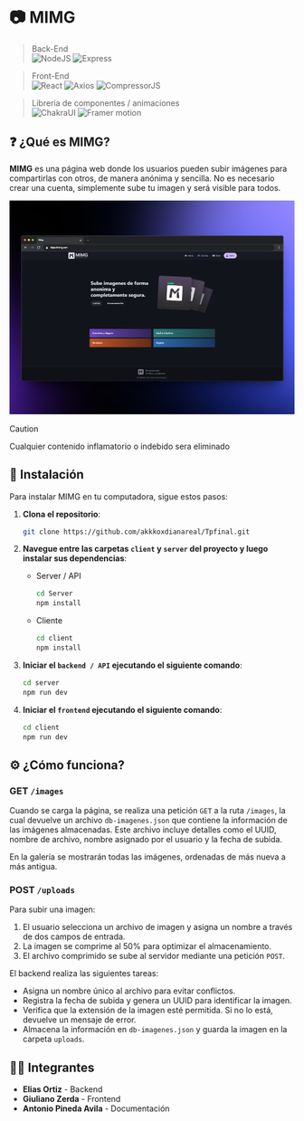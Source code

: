 # :camera: MIMG  	

>Back-End    
![NodeJS](https://img.shields.io/badge/NodeJs-20.17-green?&logo=javascript&logoColor=white&labelColor=black&style=for-the-badge&link=https%3A%2F%2Fnodejs.org%2Fen%2F)
![Express](https://img.shields.io/badge/Express-4.21.0-blue?style=for-the-badge&logo=express&logoColor=white&logoSize=auto&labelColor=black&link=https%3A%2F%2Fwww.npmjs.com%2Fpackage%2Fexpress)


>Front-End    
![React](https://img.shields.io/badge/React-18.3.1-blue?style=for-the-badge&logo=react&logoColor=white&logoSize=auto&labelColor=black&link=https%3A%2F%2Freact.dev)
![Axios](https://img.shields.io/badge/Axios-1.7.7-red?style=for-the-badge&logo=axios&logoColor=white&labelColor=black&ink=https%3A%2F%2Fwww.npmjs.com%2Fpackage%2Faxios)
![CompressorJS](https://img.shields.io/badge/CompressorJS-1.2.1-orange?style=for-the-badge&logoColor=white&logoSize=auto&labelColor=black&link=https%3A%2F%2Fwww.npmjs.com%2Fpackage%2Fcompressorjs)

>Libreria de componentes / animaciones    
![ChakraUI](https://img.shields.io/badge/ChakraUI-2.10.1-blue?style=for-the-badge&logo=chakraui&logoColor=white&logoSize=auto&labelColor=black&link=https%3A%2F%2Fv2.chakra-ui.com%2F)
![Framer motion](https://img.shields.io/badge/FramerMotion-11.11.1-magenta?style=for-the-badge&logo=framermotion&logoColor=white&logoSize=auto&labelColor=black&link=https%3A%2F%2Fwww.npmjs.com%2Fpackage%2Fframer-motion)



## :question: ¿Qué es MIMG? 
**MIMG** es una página web donde los usuarios pueden subir imágenes para compartirlas con otros, de manera anónima y sencilla. No es necesario crear una cuenta, simplemente sube tu imagen y será visible para todos. 

![MIMG Showcase](client/public/mimg2.png)
>[!CAUTION]
>Cualquier contenido inflamatorio o indebido sera eliminado


## :wrench: Instalación
Para instalar MIMG en tu computadora, sigue estos pasos:

1. **Clona el repositorio**:

    ```bash
    git clone https://github.com/akkkoxdianareal/Tpfinal.git
    ```

3. **Navegue entre las carpetas `client` y `server` del proyecto y luego instalar sus dependencias**:      

    - Server / API
        ```bash
        cd Server
        npm install
        ```

    - Cliente
        ```bash
        cd client
        npm install
        ```

4. **Iniciar el `backend / API`  ejecutando el siguiente comando**:

    ```bash
    cd server
    npm run dev
    ```

5. **Iniciar el `frontend`  ejecutando el siguiente comando**:

    ```bash
    cd client
    npm run dev
    ```

## :gear: ¿Cómo funciona?

### GET `/images`
Cuando se carga la página, se realiza una petición `GET` a la ruta `/images`, la cual devuelve un archivo `db-imagenes.json` que contiene la información de las imágenes almacenadas. Este archivo incluye detalles como el UUID, nombre de archivo, nombre asignado por el usuario y la fecha de subida.

 En la galería se mostrarán todas las imágenes, ordenadas de más nueva a más antigua.

### POST `/uploads`
Para subir una imagen:

1. El usuario selecciona un archivo de imagen y asigna un nombre a través de dos campos de entrada.
2. La imagen se comprime al 50% para optimizar el almacenamiento.
3. El archivo comprimido se sube al servidor mediante una petición `POST`.

El backend realiza las siguientes tareas:
- Asigna un nombre único al archivo para evitar conflictos.
- Registra la fecha de subida y genera un UUID para identificar la imagen.
- Verifica que la extensión de la imagen esté permitida. Si no lo está, devuelve un mensaje de error.
- Almacena la información en `db-imagenes.json` y guarda la imagen en la carpeta `uploads`.

## :technologist: Integrantes

- **Elias Ortiz** - Backend
- **Giuliano Zerda** - Frontend
- **Antonio Pineda Avila** - Documentación
